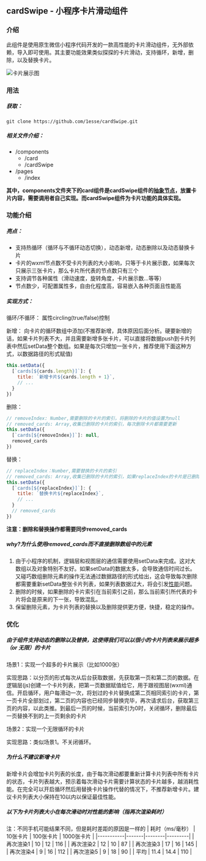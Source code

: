 ## cardSwipe - 小程序卡片滑动组件
### 介绍
此组件是使用原生微信小程序代码开发的一款高性能的卡片滑动组件，无外部依赖，导入即可使用。其主要功能效果类似探探的卡片滑动，支持循环，新增，删除，以及替换卡片。

![卡片展示图](https://github.com/1esse/images/blob/master/a65583bbb3e31de34f68304baa18fdbd.gif)

### 用法
##### 获取：
```
git clone https://github.com/1esse/cardSwipe.git
```
##### 相关文件介绍：
- /components 
  - /card
  - /cardSwipe
- /pages
  - /index
  
**其中，components文件夹下的card组件是cardSwipe组件的[抽象节点](https://developers.weixin.qq.com/miniprogram/dev/framework/custom-component/generics.html)，放置卡片内容，需要调用者自己实现。而cardSwipe组件为卡片功能的具体实现。**

### 功能介绍
##### 亮点：
- 支持热循环（循环与不循环动态切换），动态新增，动态删除以及动态替换卡片
- 卡片的wxml节点数不受卡片列表的大小影响，只等于卡片展示数，如果每次只展示三张卡片，那么卡片所代表的节点数只有三个
- 支持调节各种属性（滑动速度，旋转角度，卡片展示数...等等）
- 节点数少，可配置属性多，自由化程度高，容易嵌入各种页面且性能高
##### 实现方式：
循环/不循环： 属性circling(true/false)控制

新增： 向卡片的循环数组中添加(不推荐新增，具体原因后面分析。硬要新增的话，如果卡片列表不大，并且需要新增多张卡片，可以直接将数据push到卡片列表中然后setData整个数组。如果是每次只增加一张卡片，推荐使用下面这种方式，以数据路径的形式赋值)
```js
this.setData({
  [`cards[${cards.length}]`]: {
    title: `新增卡片${cards.length + 1}`,
    // ...
  }
})
```
删除：
```js
// removeIndex: Number,需要删除的卡片的索引，将删除的卡片的值设置为null
// removed_cards: Array,收集已删除的卡片的索引，每次删除卡片都需要更新
this.setData({
  [`cards[${removeIndex}]`]: null,
  removed_cards
})
```
替换：
```js
// replaceIndex：Number,需要替换的卡片的索引
// removed_cards: Array,收集已删除的卡片的索引，如果replaceIndex的卡片是已删除的卡片的话，需要将该卡片索引移出removed_cards
this.setData({
  [`cards[${replaceIndex}]`]: {
    title: `替换卡片${replaceIndex}`,
    // ...
  }
  // removed_cards
})
```
**注意：删除和替换操作都需要同步removed_cards**
##### why?为什么使用removed_cards而不直接删除数组中的元素
1. 由于小程序的机制，逻辑层和视图层的通信需要使用setData来完成。这对大数组以及对象特别不友好。如果setData的数据太多，会导致通信时间过长。又碰巧数组删除元素的操作无法通过数据路径的形式给出，这会导致每次删除都需要重新setData整张卡片列表，如果列表数据过大，将会引发[性能](https://developers.weixin.qq.com/miniprogram/dev/framework/audits/performance.html)问题。
2. 删除的时候，如果删除的卡片索引在当前索引之前，那么当前索引所代表的卡片将会是原来的下一张，导致混乱。
3. 保留删除元素，为卡片列表的替换以及删除提供更方便，快捷，稳定的操作。
### 优化
##### 由于组件支持动态的删除以及替换，这使得我们可以以很小的卡片列表来展示超多（or 无限）的卡片
场景1：实现一个超多的卡片展示（比如1000张）

实现思路：以分页的形式每次从后台获取数据，先获取第一页和第二页的数据。在逻辑层(js)创建一个卡片列表，把第一页数据赋值给它，用于跟视图层(wxml)通信。开启循环，用户每滑动一次，将划过的卡片替换成第二页相同索引的卡片，第一页卡片全部划过，第二页的内容也已经同步替换完毕，再次请求后台，获取第三页的内容，以此类推。到最后一页的时候，当前索引为0时，关闭循环，删除最后一页替换不到的上一页剩余的卡片

场景2：实现一个无限循环的卡片

实现思路：类似场景1。不关闭循环。
##### 为什么不建议新增卡片
新增卡片会增加卡片列表的长度，由于每次滑动都要重新计算卡片列表中所有卡片的状态，卡片列表越大，预示着每次滑动卡片需要计算状态的卡片越多，越消耗性能。在完全可以开启循环然后用替换卡片操作代替的情况下，不推荐新增卡片。建议卡片列表大小保持在10以内以保证最佳性能。
##### 以下为卡片列表大小在每次滑动时对性能的影响（指再次渲染耗时）
注：不同手机可能结果不同，但是耗时差距的原因是一样的
| 耗时（ms/毫秒） | 10张卡片 | 100张卡片 | 1000张卡片 |
|-----------|-------|--------|---------|
| 再次渲染1     | 10    | 12     | 116     |
| 再次渲染2     | 12    | 10     | 87      |
| 再次渲染3     | 17    | 16     | 145     |
| 再次渲染4     | 9     | 16     | 112     |
| 再次渲染5     | 9     | 18     | 90      |
| 平均        | 11\.4 | 14\.4  | 110     |
